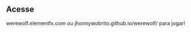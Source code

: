 <h2>Acesse</h2>
<p><a>werewolf.elementfx.com</a> ou <a>jhonnywobrito.github.io/werewolf/</a> para jogar!</p>
